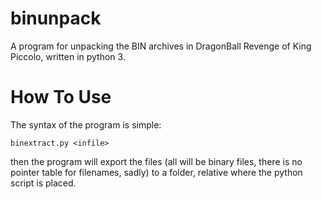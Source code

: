 # binunpack
A program for unpacking the BIN archives in DragonBall Revenge of King Piccolo, written in python 3.

# How To Use
The syntax of the program is simple:

```
binextract.py <infile>
```

then the program will export the files (all will be binary files, there is no pointer table for filenames, sadly) to a folder, relative where the python script is placed.